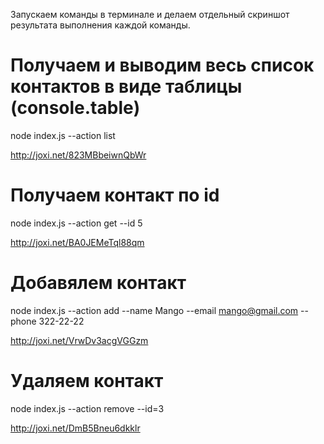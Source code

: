 Запускаем команды в терминале и делаем отдельный скриншот результата выполнения каждой команды.

# Получаем и выводим весь список контактов в виде таблицы (console.table)

node index.js --action list

http://joxi.net/823MBbeiwnQbWr

# Получаем контакт по id

node index.js --action get --id 5

http://joxi.net/BA0JEMeTql88qm

# Добавялем контакт

node index.js --action add --name Mango --email mango@gmail.com --phone 322-22-22

http://joxi.net/VrwDv3acgVGGzm

# Удаляем контакт

node index.js --action remove --id=3

http://joxi.net/DmB5Bneu6dkklr

